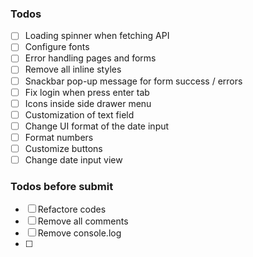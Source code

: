 ### Todos

- [ ] Loading spinner when fetching API
- [ ] Configure fonts
- [ ] Error handling pages and forms
- [ ] Remove all inline styles
- [ ] Snackbar pop-up message for form success / errors
- [ ] Fix login when press enter tab
- [ ] Icons inside side drawer menu
- [ ] Customization of text field
- [ ] Change UI format of the date input
- [ ] Format numbers
- [ ] Customize buttons
- [ ] Change date input view

### Todos before submit

- [ ] Refactore codes
- [ ] Remove all comments
- [ ] Remove console.log
- [ ]
